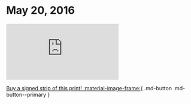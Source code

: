 # May 20, 2016

![](https://www.achewood.com/comic.php?date=05202016)

[Buy a signed strip of this print! :material-image-frame:](https://achewood-holiday-pop-up.myshopify.com/products/strip#05202016){ .md-button .md-button--primary }
